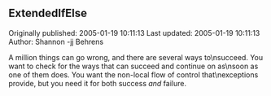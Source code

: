 ## ExtendedIfElse 
Originally published: 2005-01-19 10:11:13 
Last updated: 2005-01-19 10:11:13 
Author: Shannon -jj Behrens 
 
A million things can go wrong, and there are several ways to\nsucceed.  You want to check for the ways that can succeed and continue on as\nsoon as one of them does.  You want the non-local flow of control that\nexceptions provide, but you need it for both success *and* failure.